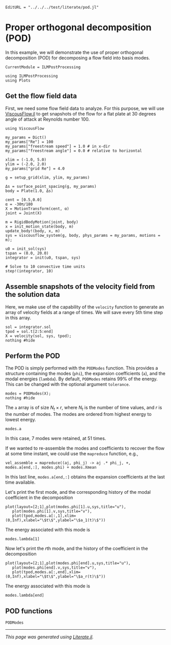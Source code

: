 ```@meta
EditURL = "../../../test/literate/pod.jl"
```

# Proper orthogonal decomposition (POD)
In this example, we will demonstrate the use of proper orthogonal decomposition (POD) for
decomposing a flow field into basis modes.

```@meta
CurrentModule = ILMPostProcessing
```

````@example pod
using ILMPostProcessing
using Plots
````

## Get the flow field data
First, we need some flow field data to analyze. For this purpose, we will use [ViscousFlow.jl](https://github.com/JuliaIBPM/ViscousFlow.jl)
to get snapshots of the flow for a flat plate at 30 degrees angle of attack at
Reynolds number 100.

````@example pod
using ViscousFlow

my_params = Dict()
my_params["Re"] = 100
my_params["freestream speed"] = 1.0 # in x-dir
my_params["freestream angle"] = 0.0 # relative to horizontal

xlim = (-1.0, 5.0)
ylim = (-2.0, 2.0)
my_params["grid Re"] = 4.0

g = setup_grid(xlim, ylim, my_params)

Δs = surface_point_spacing(g, my_params)
body = Plate(1.0, Δs)

cent = [0.5,0.0]
α = -30π/180
X = MotionTransform(cent, α)
joint = Joint(X)

m = RigidBodyMotion(joint, body)
x = init_motion_state(body, m)
update_body!(body, x, m)
sys = viscousflow_system(g, body, phys_params = my_params, motions = m);

u0 = init_sol(sys)
tspan = (0.0, 20.0)
integrator = init(u0, tspan, sys)

# Solve to 10 convective time units
step!(integrator, 10)
````

## Assemble snapshots of the velocity field from the solution data
Here, we make use of the capability of the `velocity` function to
generate an array of velocity fields at a range of times. We will
save every 5th time step in this array.

````@example pod
sol = integrator.sol
tpod = sol.t[2:5:end]
X = velocity(sol, sys, tpod);
nothing #hide
````

## Perform the POD
The POD is simply performed with the `PODModes` function. This provides
a structure containing the modes (`phi`), the expansion coefficients (`a`), and the modal
energies (`lambda`). By default, `PODModes` retains 99% of the energy. This can be changed
with the optional argument `tolerance`.

````@example pod
modes = PODModes(X);
nothing #hide
````

 The `a` array is of size $N_t \times r$, where $N_t$ is the number of time values,
and $r$ is the number of modes. The modes are ordered from highest energy to lowest energy.

````@example pod
modes.a
````

In this case, 7 modes were retained, at 51 times.

If we wanted to re-assemble the modes and coefficients to recover the flow at some time instant, we could
use the `mapreduce` function, e.g.,

````@example pod
vel_assemble = mapreduce((aj, phi_j) -> aj .* phi_j, +, modes.a[end,:], modes.phi) + modes.Xmean
````

In this last line, `modes.a[end,:]` obtains the expansion coefficients at the last time
available.

Let's print the first mode, and the corresponding history of the modal coefficient in the decomposition

````@example pod
plot(layout=[2;1],plot(modes.phi[1].u,sys,title="u"),
   plot(modes.phi[1].v,sys,title="v"),
   plot(tpod,modes.a[:,1],xlim=(0,Inf),xlabel="\$t\$",ylabel="\$a_1(t)\$"))
````

The energy associated with this mode is

````@example pod
modes.lambda[1]
````

Now let's print the $r$th mode, and the history of the coefficient in the decomposition

````@example pod
plot(layout=[2;1],plot(modes.phi[end].u,sys,title="u"),
   plot(modes.phi[end].v,sys,title="v"),
   plot(tpod,modes.a[:,end],xlim=(0,Inf),xlabel="\$t\$",ylabel="\$a_r(t)\$"))
````

The energy associated with this mode is

````@example pod
modes.lambda[end]
````

## POD functions
```@docs
PODModes
```

---

*This page was generated using [Literate.jl](https://github.com/fredrikekre/Literate.jl).*

